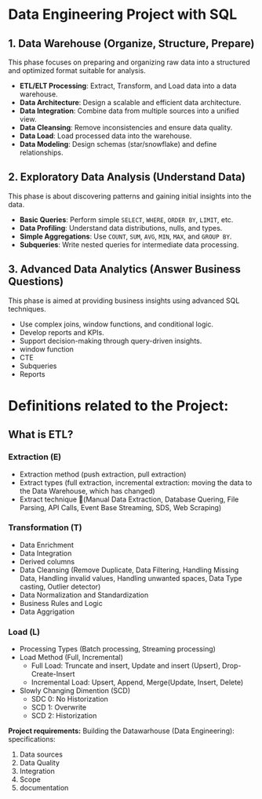 # Data Engineering Project with SQL 

## 1. Data Warehouse (Organize, Structure, Prepare)

This phase focuses on preparing and organizing raw data into a structured and optimized format suitable for analysis.

- **ETL/ELT Processing**: Extract, Transform, and Load data into a data warehouse.
- **Data Architecture**: Design a scalable and efficient data architecture.
- **Data Integration**: Combine data from multiple sources into a unified view.
- **Data Cleansing**: Remove inconsistencies and ensure data quality.
- **Data Load**: Load processed data into the warehouse.
- **Data Modeling**: Design schemas (star/snowflake) and define relationships.

## 2. Exploratory Data Analysis (Understand Data)

This phase is about discovering patterns and gaining initial insights into the data.

- **Basic Queries**: Perform simple `SELECT`, `WHERE`, `ORDER BY`, `LIMIT`, etc.
- **Data Profiling**: Understand data distributions, nulls, and types.
- **Simple Aggregations**: Use `COUNT`, `SUM`, `AVG`, `MIN`, `MAX`, and `GROUP BY`.
- **Subqueries**: Write nested queries for intermediate data processing.

## 3. Advanced Data Analytics (Answer Business Questions)

This phase is aimed at providing business insights using advanced SQL techniques.

- Use complex joins, window functions, and conditional logic.
- Develop reports and KPIs.
- Support decision-making through query-driven insights.
- window function
- CTE
- Subqueries
- Reports

# Definitions related to the Project:
## What is ETL?

### Extraction (E)
- Extraction method (push extraction, pull extraction)
- Extract types (full extraction, incremental extraction: moving the data to the Data Warehouse, which has changed)
- Extract technique (ِManual Data Extraction, Database Quering, File Parsing, API Calls, Event Base Streaming, SDS, Web Scraping)

### Transformation (T)
- Data Enrichment
- Data Integration
- Derived columns
- Data Cleansing (Remove Duplicate, Data Filtering, Handling Missing Data, Handling invalid values, Handling unwanted spaces, Data Type casting, Outlier detector)
- Data Normalization and Standardization
- Business Rules and Logic
- Data Aggrigation

### Load (L)
- Processing Types (Batch processing, Streaming processing)
- Load Method (Full, Incremental)
    * Full Load: Truncate and insert, Update and insert (Upsert), Drop-Create-Insert
    * Incremental Load: Upsert, Append, Merge(Update, Insert, Delete)
- Slowly Changing Dimention (SCD)
    * SDC 0: No Historization
    * SCD 1: Overwrite
    * SCD 2: Historization


**Project requirements:**
Building the Datawarhouse (Data Engineering):
specifications:
1. Data sources
2. Data Quality
3. Integration
4. Scope
5. documentation

